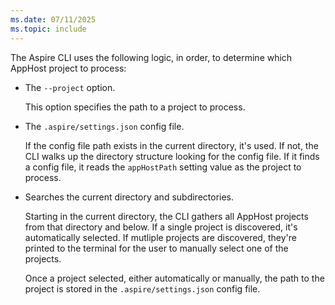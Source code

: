 ```yaml
---
ms.date: 07/11/2025
ms.topic: include
---
```


The Aspire CLI uses the following logic, in order, to determine which AppHost project to process:

- The `--project` option.

  This option specifies the path to a project to process.

- The `.aspire/settings.json` config file.

  If the config file path exists in the current directory, it's used. If not, the CLI walks up the directory structure looking for the config file. If it finds a config file, it reads the `appHostPath` setting value as the project to process.

- Searches the current directory and subdirectories.

  Starting in the current directory, the CLI gathers all AppHost projects from that directory and below. If a single project is discovered, it's automatically selected. If mutliple projects are discovered, they're printed to the terminal for the user to manually select one of the projects.
  
  Once a project selected, either automatically or manually, the path to the project is stored in the `.aspire/settings.json` config file.
